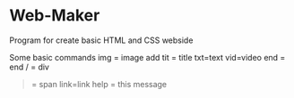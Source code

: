 # Web-Maker
Program for create basic HTML and CSS webside

Some basic commands
img = image add
tit = title
txt=text
vid=video
end = end 
/ = div
> = span
link=link
help = this message
